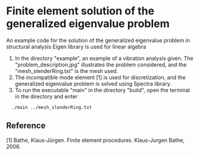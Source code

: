 # Finite element solution of the generalized eigenvalue problem

An example code for the solution of the generalized eigenvalue problem in structural analysis
Eigen library is used for linear algebra

1. In the directory "example", an example of a vibration analysis given. The "problem_description.jpg" illustrates the problem considered, and the "mesh_slenderRing.txt" is the mesh used.
2. The incompatible mode element [1] is used for discretization, and the generalized eigenvalue problem is solved using Spectra library.
3. To run the executable "main" in the directory "build", open the terminal in the directory and enter

```
  ./main ../mesh_slenderRing.txt
```

## Reference
[1] Bathe, Klaus-Jürgen. Finite element procedures. Klaus-Jurgen Bathe, 2006.




